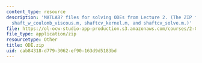 ```yaml
---
content_type: resource
description: 'MATLAB? files for solving ODEs from Lecture 2. (The ZIP file contains:
  shaft_w_coulomb_viscous.m, shaftcv_kernel.m, and shaftcv_solve.m.)'
file: https://ol-ocw-studio-app-production.s3.amazonaws.com/courses/2-004-systems-modeling-and-control-ii-fall-2007/cab84318d7793062ef90163d9d5183bd_ODE.zip
file_type: application/zip
resourcetype: Other
title: ODE.zip
uid: cab84318-d779-3062-ef90-163d9d5183bd
---
```

